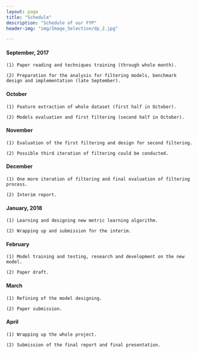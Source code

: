 ```yaml
---
layout: page
title: "Schedule"
description: "Schedule of our FYP"
header-img: "img/Image_Selection/dp_2.jpg"

---
```


#### September, 2017

	(1) Paper reading and techniques training (through whole month).

    (2) Preparation for the analysis for filtering models, benchmark design and implementation (late September).

#### October

	(1) Feature extraction of whole dataset (first half in October).

	(2) Models evaluation and first filtering (second half in October). 

#### November

	(1) Evaluation of the first filtering and design for second filtering.

	(2) Possible third iteration of filtering could be conducted. 

#### December

	(1) One more iteration of filtering and final evaluation of filtering 
	process.

	(2) Interim report. 

#### January, 2018

	(1) Learning and designing new metric learning algorithm.

	(2) Wrapping up and submission for the interim. 

#### February

	(1) Model training and testing, research and development on the new model.

	(2) Paper draft. 

#### March

	(1) Refining of the model designing. 

	(2) Paper submission. 

#### April

	(1) Wrapping up the whole project. 

	(2) Submission of the final report and final presentation.

